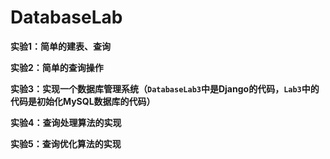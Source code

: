 # DatabaseLab

**实验1：简单的建表、查询**

**实验2：简单的查询操作**

**实验3：实现一个数据库管理系统（`DatabaseLab3`中是Django的代码，`Lab3`中的代码是初始化MySQL数据库的代码）**

**实验4：查询处理算法的实现**

**实验5：查询优化算法的实现**
